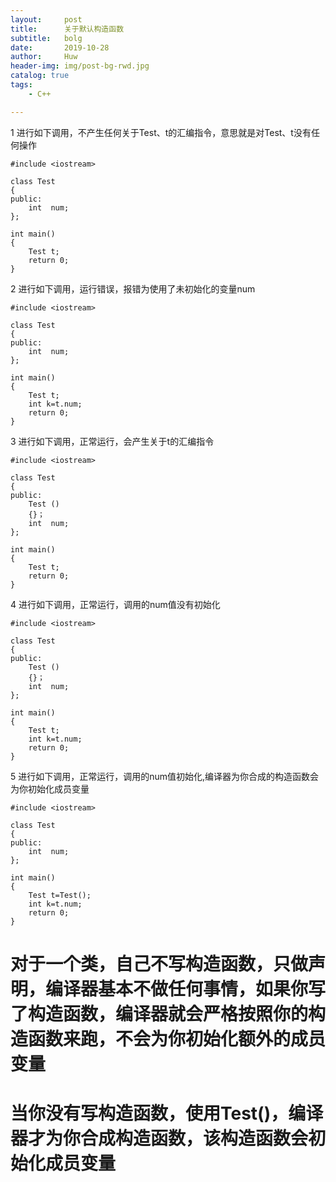 ```yaml
---
layout:     post
title:      关于默认构造函数    
subtitle:   bolg
date:       2019-10-28
author:     Huw
header-img: img/post-bg-rwd.jpg
catalog: true
tags:
    - C++

---
```


 1 进行如下调用，不产生任何关于Test、t的汇编指令，意思就是对Test、t没有任何操作
 
```
#include <iostream>

class Test
{
public:
	int  num;
};

int main()
{
	Test t;
	return 0;
}
```


 2 进行如下调用，运行错误，报错为使用了未初始化的变量num
 
```
#include <iostream>

class Test
{
public:
	int  num;
};

int main()
{
	Test t;
    int k=t.num;
	return 0;
}
```


 3 进行如下调用，正常运行，会产生关于t的汇编指令
 
```
#include <iostream>

class Test
{
public:
    Test ()
    {}；
	int  num;
};

int main()
{
	Test t;
	return 0;
}
```



 4 进行如下调用，正常运行，调用的num值没有初始化
 
```
#include <iostream>

class Test
{
public:
    Test ()
    {}；
	int  num;
};

int main()
{
	Test t;
    int k=t.num;
	return 0;
}
```


 5 进行如下调用，正常运行，调用的num值初始化,编译器为你合成的构造函数会为你初始化成员变量
 
```
#include <iostream>

class Test
{
public:
	int  num;
};

int main()
{
	Test t=Test();
    int k=t.num;
	return 0;
}
```



# 对于一个类，自己不写构造函数，只做声明，编译器基本不做任何事情，如果你写了构造函数，编译器就会严格按照你的构造函数来跑，不会为你初始化额外的成员变量
# 当你没有写构造函数，使用Test()，编译器才为你合成构造函数，该构造函数会初始化成员变量











